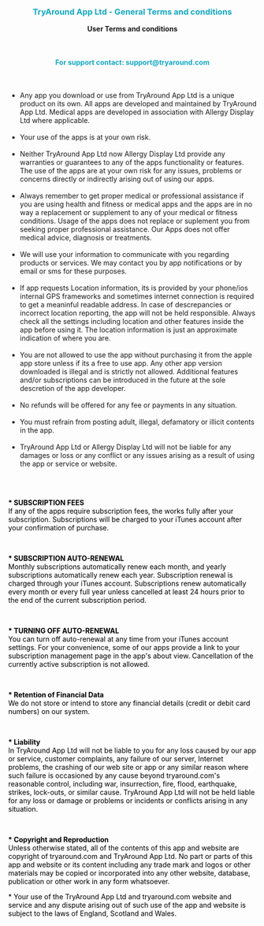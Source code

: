 <br><br>
<h3><p style="text-align:center; color: #14A8C2;"><b>TryAround App Ltd - General Terms and conditions</b></p></h3>

<p style="text-align:center;">
    <b>User Terms and conditions</b>
</p>
<br>

<h4><p style="text-align:center; color: #14A8C2;"><b>For support contact: support@tryaround.com</b></p></h4>

<br>

<p style="color: #000000;">

* Any app you download or use from TryAround App Ltd is a unique product on its own. All apps are developed and maintained by TryAround App Ltd. Medical apps are developed in association with Allergy Display Ltd where applicable.<br><br>
* Your use of the apps is at your own risk.<br><br>
* Neither TryAround App Ltd now Allergy Display Ltd provide any warranties or guarantees to any of the apps functionality or features. The use of the apps are at your own risk for any issues, problems or concerns directly or indirectly arising out of using our apps.<br><br>
* Always remember to get proper medical or professional assistance if you are using health and fitness or medical apps and the apps are in no way a replacement or supplement to any of your medical or fitness conditions. Usage of the apps does not replace or suplement you from seeking proper professional assistance. Our Apps does not offer medical advice, diagnosis or treatments.<br><br>
* We will use your information to communicate with you regarding products or services. We may contact you by app notifications or by email or sms for these purposes.<br><br>
* If app requests Location information, its is provided by your phone/ios internal GPS frameworks and sometimes internet connection is required to get a meaninful readable address. In case of descrepancies or incorrect location reporting, the app will not be held responsible. Always check all the settings including location and other features inside the app before using it. The location information is just an approximate indication of where you are.<br><br>
* You are not allowed to use the app without purchasing it from the apple app store unless if its a free to use app. Any other app version downloaded is illegal and is strictly not allowed. Additional features and/or subscriptions can be introduced in the future at the sole descretion of the app developer.<br><br>
* No refunds will be offered for any fee or payments in any situation.<br><br>
* You must refrain from posting adult, illegal, defamatory or illicit contents in the app.<br><br>
* TryAround App Ltd or Allergy Display Ltd will not be liable for any damages or loss or any conflict or any issues arising as a result of using the app or service or website.<br><br>

<br>

<p style="color: #000000;"><b>* SUBSCRIPTION FEES</b><br>
If any of the apps require subscription fees, the works fully after your subscription. Subscriptions will be charged to your iTunes account after your confirmation of purchase.</p>

<br>

<p style="color: #000000;"><b>* SUBSCRIPTION AUTO-RENEWAL</b><br>
Monthly subscriptions automatically renew each month, and yearly subscriptions automatically renew each year. Subscription renewal is charged through your iTunes account. Subscriptions renew automatically every month or every full year unless cancelled at least 24 hours prior to the end of the current subscription period.</p>
<br>

<p style="color: #000000;"><b>* TURNING OFF AUTO-RENEWAL</b><br>
You can turn off auto-renewal at any time from your iTunes account settings. For your convenience, some of our apps provide a link to your subscription management page in the app's about view. Cancellation of the currently active subscription is not allowed.</p>
<br>

<p style="color: #000000;"><b>* Retention of Financial Data</b><br>We do not store or intend to store any financial details (credit or debit card numbers) on our system. </p>

<br>

<p style="color: #000000;"><b>* Liability</b><br>In TryAround App Ltd will not be liable to you for any loss caused by our app or service, customer complaints, any failure of our server, Internet problems, the crashing of our web site or app or any similar reason where such failure is occasioned by any cause beyond tryaround.com&#39;s reasonable control, including war, insurrection, fire, flood, earthquake, strikes, lock-outs, or similar cause. TryAround App Ltd will not be held liable for any loss or damage or problems or incidents or conflicts arising in any situation.
</p>
<br>


<p style="color: #000000;"><b>* Copyright and Reproduction</b><br>Unless otherwise stated, all of the contents of this app and website are copyright of tryaround.com and TryAround App Ltd. No part or parts of this app and website or its content including any trade mark and logos or other materials may be copied or incorporated into any other website, database, publication or other work in any form whatsoever. </p>

<p style="color: #000000;">* Your use of the TryAround App Ltd and tryaround.com website and service and any dispute arising out of such use of the app and website is subject to the laws of England, Scotland and Wales. </p>


<br>


</p>

<br><br><br>
